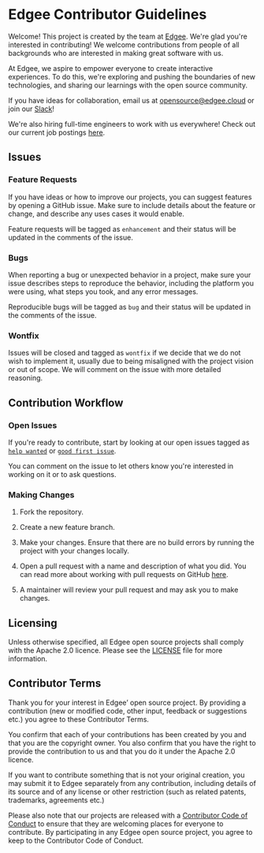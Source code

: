 # Edgee Contributor Guidelines

Welcome! This project is created by the team at [Edgee](https://www.edgee.cloud).
We're glad you're interested in contributing! We welcome contributions from people of all backgrounds
who are interested in making great software with us.

At Edgee, we aspire to empower everyone to create interactive experiences. To do this,
we're exploring and pushing the boundaries of new technologies, and sharing our learnings with the open source community.

If you have ideas for collaboration, email us at opensource@edgee.cloud or join our [Slack](https://www.edgee.cloud/slack)!

We're also hiring full-time engineers to work with us everywhere! Check out our current job postings [here](https://github.com/edgee-cloud/careers).

## Issues

### Feature Requests

If you have ideas or how to improve our projects, you can suggest features by opening a GitHub issue.
Make sure to include details about the feature or change, and describe any uses cases it would enable.

Feature requests will be tagged as `enhancement` and their status will be updated in the comments of the issue.

### Bugs

When reporting a bug or unexpected behavior in a project, make sure your issue describes steps
to reproduce the behavior, including the platform you were using, what steps you took, and any error messages.

Reproducible bugs will be tagged as `bug` and their status will be updated in the comments of the issue.

### Wontfix

Issues will be closed and tagged as `wontfix` if we decide that we do not wish to implement it,
usually due to being misaligned with the project vision or out of scope. We will comment on the issue with more detailed reasoning.

## Contribution Workflow

### Open Issues

If you're ready to contribute, start by looking at our open issues tagged as [`help wanted`](../../issues?q=is%3Aopen+is%3Aissue+label%3A"help+wanted") or [`good first issue`](../../issues?q=is%3Aopen+is%3Aissue+label%3A"good+first+issue").

You can comment on the issue to let others know you're interested in working on it or to ask questions.

### Making Changes

1. Fork the repository.

2. Create a new feature branch.

3. Make your changes. Ensure that there are no build errors by running the project with your changes locally.

4. Open a pull request with a name and description of what you did. You can read more about working with pull requests on GitHub [here](https://help.github.com/en/articles/creating-a-pull-request-from-a-fork).

5. A maintainer will review your pull request and may ask you to make changes.

## Licensing

Unless otherwise specified, all Edgee open source projects shall comply with the Apache 2.0 licence. Please see the [LICENSE](LICENSE) file for more information.

## Contributor Terms

Thank you for your interest in Edgee’ open source project. By providing a contribution (new or modified code,
other input, feedback or suggestions etc.) you agree to these Contributor Terms.

You confirm that each of your contributions has been created by you and that you are the copyright owner.
You also confirm that you have the right to provide the contribution to us and that you do it under the
Apache 2.0 licence.

If you want to contribute something that is not your original creation, you may submit it to Edgee separately
from any contribution, including details of its source and of any license or other restriction
(such as related patents, trademarks,  agreements etc.)

Please also note that our projects are released with a [Contributor Code of Conduct](CODE_OF_CONDUCT.md) to
ensure that they are welcoming places for everyone to contribute. By participating in any Edgee open source project,
you agree to keep to the Contributor Code of Conduct.
